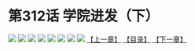 # 第312话 学院进发（下）
![](https://mhpic.xiaomingtaiji.net/comic/D/斗破苍穹拆分版/312话/1.jpg-zymk.middle.webp)
![](https://mhpic.xiaomingtaiji.net/comic/D/斗破苍穹拆分版/312话/2.jpg-zymk.middle.webp)
![](https://mhpic.xiaomingtaiji.net/comic/D/斗破苍穹拆分版/312话/3.jpg-zymk.middle.webp)
![](https://mhpic.xiaomingtaiji.net/comic/D/斗破苍穹拆分版/312话/4.jpg-zymk.middle.webp)
![](https://mhpic.xiaomingtaiji.net/comic/D/斗破苍穹拆分版/312话/5.jpg-zymk.middle.webp)
![](https://mhpic.xiaomingtaiji.net/comic/D/斗破苍穹拆分版/312话/6.jpg-zymk.middle.webp)
![](https://mhpic.xiaomingtaiji.net/comic/D/斗破苍穹拆分版/312话/7.jpg-zymk.middle.webp)
![](https://mhpic.xiaomingtaiji.net/comic/D/斗破苍穹拆分版/312话/8.jpg-zymk.middle.webp)
[【上一章】](./311.md)
[【目录】](./READMD.md)
[【下一章】](./313.md)
